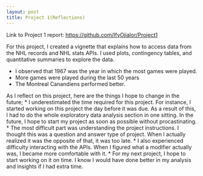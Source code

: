 ```yaml
---
layout: post
title: Project 1(Reflections)
---
```

Link to Project 1 report: https://github.com/IfyOjialor/Project1


For this project, I created a vignette that explains how to access data from the NHL records and NHL stats APIs. I used plots, contingency tables, and quantitative summaries to explore the data. 

+ I observed that 1967 was the year in which the most games were played.
+ More games were played during the last 50 years
+ The Montreal Canandiens performed better.

As I reflect on this project, here are the things I hope to change in the future;
    * I underestimated the time required for this project. For instance, I started working on this project the day before it was due. As a result of this, I had to do the whole exploratory data analysis section in one sitting. In the future, I hope to start my project as soon as possible without procastinating.
    * The most difficult part was understanding the project instructions. I thought this was a question and answer type of project. When I actually realized it was the opposite of that, it was too late.
    * I also experienced difficulty interacting with the APIs. When I figured what a modifier actually was, I became more comfortable with it.
    * For my next project, I hope to start working on it on time. I know I would have done better in my analysis and insights if I had extra time.
